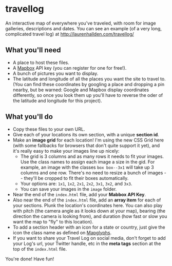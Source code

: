 # travellog
An interactive map of everywhere you've traveled, with room for image galleries, descriptions and dates. You can see an example (of a very long, complicated travel log) at http://laurenhallden.com/travellog/

## What you'll need

- A place to host these files.
- A [Mapbox](https://www.mapbox.com/) API key (you can register for one for free!).
- A bunch of pictures you want to display.
- The latitude and longitude of all the places you want the site to travel to. (You can find these coordinates by googling a place and dropping a pin nearby, but be warned: Google and Mapbox display coordinates differently, so once you look them up you'll have to reverse the oder of the latitude and longitude for this project).

## What you'll do
- Copy these files to your own URL.
- Give each of your locations its own section, with a unique **section id**.
- Make an **image grid** for each location! I'm using the new CSS Grid here (with some fallbacks for browsers that don't quite support it yet), and it's really easy to make your images line up nicely:
    - The grid is 3 columns and as many rows it needs to fit your images. Use the class names to assign each image a size in the gid. For example, an image with the classes `box box--3x1` will take up 3 columns and one row. There's no need to resize a bunch of images -- they'll be cropped to fit their boxes automatically.
    - Your options are: `1x1`, `1x2`, `2x1`, `2x2`, `3x1`, `3x2`, and `3x3`.
    - You can save your images in the `image` folder.
- Near the end of the `index.html` file, add your **Mabbox API Key**.
- Also near the end of the `index.html` file, add an **array item** for each of your sections. Plunk the location's coordinates here. You can also play with pitch (the camera angle as it looks down at your map), bearing (the direction the camera is looking from), and duration (how fast or slow you want the map to "fly" to this location).
- To add a section header with an icon for a state or country, just give the icon the class name as defined on [Mapglyphs](http://mapglyphs.com/cheatsheet).
- If you want to share your Travel Log on social media, don't forget to add your Log's url, your Twitter handle, etc in the **meta tags** section at the top of the `index.html` file.

You're done! Have fun!
